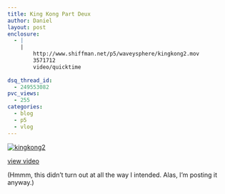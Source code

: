 ```yaml
---
title: King Kong Part Deux
author: Daniel
layout: post
enclosure:
  - |
    |
        http://www.shiffman.net/p5/waveysphere/kingkong2.mov
        3571712
        video/quicktime
        
dsq_thread_id:
  - 249553082
pvc_views:
  - 255
categories:
  - blog
  - p5
  - vlog
---
```

<p><a href="http://www.shiffman.net/p5/waveysphere/kingkong2.mov"><img src="http://www.shiffman.net/p5/waveysphere/kingkong2.jpg" alt="kingkong2"/></a></p>
<p><a href="http://www.shiffman.net/p5/waveysphere/kingkong2.mov">view video</a></p>
<p>(Hmmm, this didn&#8217;t turn out at all the way I intended.  Alas, I&#8217;m posting it anyway.)</p>
